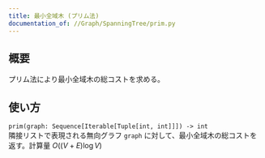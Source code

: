 ```yaml
---
title: 最小全域木 (プリム法)
documentation_of: //Graph/SpanningTree/prim.py
---
```


## 概要
プリム法により最小全域木の総コストを求める。

## 使い方
`prim(graph: Sequence[Iterable[Tuple[int, int]]]) -> int`  
隣接リストで表現される無向グラフ `graph` に対して、最小全域木の総コストを返す。計算量 $O((V + E)\log V)$

